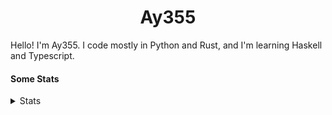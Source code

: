 <h1 align="center"><b>Ay355</b></h1>


Hello! I'm Ay355. I code mostly in Python and Rust, and I'm learning Haskell and Typescript.


#### Some Stats


<details>
<summary>Stats</summary>
<br>
 
<a href="https://github.com/Ay-355">
 <img align="center" src="https://github-readme-stats.vercel.app/api?username=Ay-355&theme=tokyonight&show_icons=true&count_private=true&hide_border=true" />
</a><a href="https://github.com/Ay-355">
  <img align="center" src="https://github-readme-stats.vercel.app/api/top-langs/?username=Ay-355&hide=toml,yaml,cmake&layout=compact&langs_count=8&theme=tokyonight&hide_border=true" />
</a>

 
&nbsp; <!-- Space character to put some space between the different stat types. -->

 
<!--START_SECTION:waka-->
**🐱 My GitHub Data** 

> 🏆 13 Contributions in the Year 2022
 > 
> 📦 1.7 kB Used in GitHub's Storage 
 > 
> 🚫 Not Opted to Hire
 > 
> 📜 12 Public Repositories 
 > 
> 🔑 2 Private Repositories  
 > 
**I'm a Night 🦉** 

```text
🌞 Morning    23 commits     █░░░░░░░░░░░░░░░░░░░░░░░░   7.47% 
🌆 Daytime    128 commits    ██████████░░░░░░░░░░░░░░░   41.56% 
🌃 Evening    149 commits    ████████████░░░░░░░░░░░░░   48.38% 
🌙 Night      8 commits      ░░░░░░░░░░░░░░░░░░░░░░░░░   2.6%

```
📅 **I'm Most Productive on Monday** 

```text
Monday       54 commits     ████░░░░░░░░░░░░░░░░░░░░░   17.53% 
Tuesday      42 commits     ███░░░░░░░░░░░░░░░░░░░░░░   13.64% 
Wednesday    35 commits     ██░░░░░░░░░░░░░░░░░░░░░░░   11.36% 
Thursday     47 commits     ███░░░░░░░░░░░░░░░░░░░░░░   15.26% 
Friday       48 commits     ████░░░░░░░░░░░░░░░░░░░░░   15.58% 
Saturday     48 commits     ████░░░░░░░░░░░░░░░░░░░░░   15.58% 
Sunday       34 commits     ██░░░░░░░░░░░░░░░░░░░░░░░   11.04%

```


📊 **This Week I Spent My Time On** 

```text
💬 Programming Languages: 
Python                   7 hrs 53 mins       ███████████████████████░░   95.1% 
Other                    8 mins              ░░░░░░░░░░░░░░░░░░░░░░░░░   1.65% 
Markdown                 7 mins              ░░░░░░░░░░░░░░░░░░░░░░░░░   1.44% 
PowerShell               6 mins              ░░░░░░░░░░░░░░░░░░░░░░░░░   1.31% 
Text                     1 min               ░░░░░░░░░░░░░░░░░░░░░░░░░   0.38%

🔥 Editors: 
Neovim                   6 hrs 17 mins       ███████████████████░░░░░░   75.83% 
VS Code                  1 hr 48 mins        █████░░░░░░░░░░░░░░░░░░░░   21.73% 
Notepad++                12 mins             ░░░░░░░░░░░░░░░░░░░░░░░░░   2.43%

🐱‍💻 Projects: 
schoolwork               7 hrs 53 mins       ███████████████████████░░   95.15% 
Unknown Project          24 mins             █░░░░░░░░░░░░░░░░░░░░░░░░   4.85% 
standle-bot              0 secs              ░░░░░░░░░░░░░░░░░░░░░░░░░   0.0%

💻 Operating System: 
Windows                  8 hrs 17 mins       █████████████████████████   100.0%

```

**I Mostly Code in Python** 

```text
Python                   8 repos             ██████████████████░░░░░░░   72.73% 
HTML                     1 repo              ██░░░░░░░░░░░░░░░░░░░░░░░   9.09% 
C++                      1 repo              ██░░░░░░░░░░░░░░░░░░░░░░░   9.09% 
Rust                     1 repo              ██░░░░░░░░░░░░░░░░░░░░░░░   9.09%

```



 Last Updated on 16/01/2022
<!--END_SECTION:waka-->
</details>
